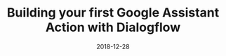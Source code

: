 ---
date: 2018-12-28
title: Building your first Google Assistant Action with Dialogflow
video_id: qenX-sSklr0
description:  Build a simple Google Action and understand the basics of Dialogflow.
categories:
  - Google-Assistant
resources:
  - name: Source code
    link: https://github.com/skilltemplates/
  - name: Dabble Lab
    link: https://dabblelab.com
type: Video
set: dialogflow-development-101
set_order: 1
---